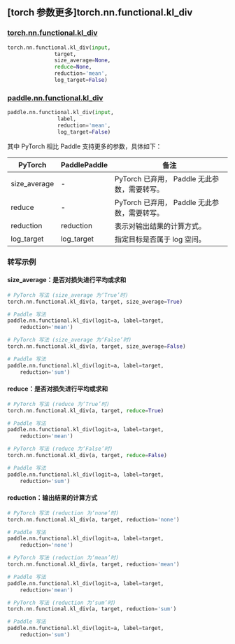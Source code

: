## [torch 参数更多]torch.nn.functional.kl_div

### [torch.nn.functional.kl_div](https://pytorch.org/docs/stable/generated/torch.nn.functional.kl_div.html?highlight=kl_div#torch.nn.functional.kl_div)

```python
torch.nn.functional.kl_div(input,
               target,
               size_average=None,
               reduce=None,
               reduction='mean',
               log_target=False)
```

### [paddle.nn.functional.kl_div](https://www.paddlepaddle.org.cn/documentation/docs/zh/develop/api/paddle/nn/functional/kl_div_cn.html)

```python
paddle.nn.functional.kl_div(input,
                label,
                reduction='mean',
                log_target=False)
```

其中 PyTorch 相比 Paddle 支持更多的参数，具体如下：

| PyTorch      | PaddlePaddle | 备注                                                   |
| ------------ | ------------ | ------------------------------------------------------ |
| size_average | -            | PyTorch 已弃用， Paddle 无此参数，需要转写。           |
| reduce       | -            | PyTorch 已弃用， Paddle 无此参数，需要转写。           |
| reduction    | reduction    | 表示对输出结果的计算方式。                             |
| log_target   | log_target   | 指定目标是否属于 log 空间。                            |

### 转写示例

#### size_average：是否对损失进行平均或求和
```python
# PyTorch 写法 (size_average 为‘True’时)
torch.nn.functional.kl_div(a, target, size_average=True)

# Paddle 写法
paddle.nn.functional.kl_div(logit=a, label=target,
    reduction='mean')

# PyTorch 写法 (size_average 为‘False’时)
torch.nn.functional.kl_div(a, target, size_average=False)

# Paddle 写法
paddle.nn.functional.kl_div(logit=a, label=target,
    reduction='sum')
```

#### reduce：是否对损失进行平均或求和
```python
# PyTorch 写法 (reduce 为‘True’时)
torch.nn.functional.kl_div(a, target, reduce=True)

# Paddle 写法
paddle.nn.functional.kl_div(logit=a, label=target,
    reduction='mean')

# PyTorch 写法 (reduce 为‘False’时)
torch.nn.functional.kl_div(a, target, reduce=False)

# Paddle 写法
paddle.nn.functional.kl_div(logit=a, label=target,
    reduction='sum')
```

#### reduction：输出结果的计算方式
```python
# PyTorch 写法 (reduction 为‘none’时)
torch.nn.functional.kl_div(a, target, reduction='none')

# Paddle 写法
paddle.nn.functional.kl_div(logit=a, label=target,
    reduction='none')

# PyTorch 写法 (reduction 为‘mean’时)
torch.nn.functional.kl_div(a, target, reduction='mean')

# Paddle 写法
paddle.nn.functional.kl_div(logit=a, label=target,
    reduction='mean')

# PyTorch 写法 (reduction 为‘sum’时)
torch.nn.functional.kl_div(a, target, reduction='sum')

# Paddle 写法
paddle.nn.functional.kl_div(logit=a, label=target,
    reduction='sum')
```
